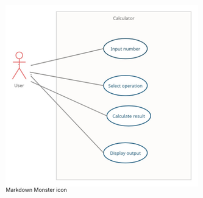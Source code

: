 <img src="behighdesign.jpeg"
     alt="behighdesign"
     style="float: left; margin-right: 10px;" />
Markdown Monster icon
